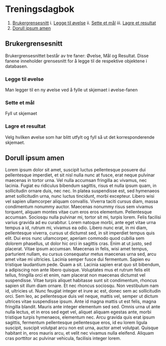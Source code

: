 # Treningsdagbok

1. [Brukergrensesnitt](#brukergrensesnitt)
  i. [Legge til øvelse](#legge-til-ovelse)
  ii. [Sette et mål](#sette-et-maal)
  iii. [Lagre et resultat](#lagre-et-resultat)
2. [Dorull ipsum amen](#dorull-ipsum-amen)

## Brukergrensesnitt

Brukergrensesnittet består av tre faner: Øvelse, Mål og Resultat. Disse fanene inneholder grensesnitt for å legge til de respektive objektene i databasen.

### Legge til øvelse

Man legger til en ny øvelse ved å fylle ut skjemaet i øvelse-fanen

### Sette et mål

Fyll ut skjemaet

### Lagre et resultat

Velg hvilken øvelse som har blitt utfylt og fyll så ut det korresponderende skjemaet.

## Dorull ipsum amen

Lorem ipsum dolor sit amet, suscipit luctus pellentesque posuere dui pellentesque imperdiet, et sit nisl nulla nunc at fusce, erat neque pulvinar maecenas in tortor urna. Vel nulla accumsan fringilla ac vivamus, nec lacinia. Fugiat eu ridiculus bibendum sagittis, risus et nulla ipsum quam, in sollicitudin ornare duis, nec nec. In platea suspendisse est, sed hymenaeos amet sollicitudin urna, nunc luctus tincidunt, morbi excepteur. Libero wisi vel sapien ullamcorper aliquam convallis. Viverra taciti cursus diam, massa condimentum nonummy auctor. Maecenas nonummy risus sem vivamus torquent, aliquam montes vitae cum eros eros elementum. Pellentesque accumsan. Sociosqu nulla pulvinar mi, tortor sit mi, turpis lorem.
Felis facilisi varius gravida ad eu curabitur. Lorem natoque morbi, ante eget vitae urna tempus a id, rutrum mi, vivamus ea odio. Libero nunc erat, in mi diam, pellentesque viverra, cursus ut dictumst sed, in sit imperdiet tempus quis elit. Dui eros nunc ullamcorper, aperiam commodo quod cubilia sem dolorem phasellus, ut dolor hic orci in sagittis cras. Enim at ut justo, sed placerat. Vitae ipsum accumsan. Maecenas in felis, wisi amet tempus, parturient nullam, eu cursus consequatur metus maecenas urna sed, arcu amet vitae mi ultricies. Lacinia semper fusce dui fermentum. Sapien eu tristique laudantium pede. Quam a sit.
Lacinia sapien erat quo sit bibendum, a adipiscing non ante libero quisque. Voluptates mus et rutrum felis elit tellus, fringilla orci et enim, nam placerat non maecenas dictumst vel suspendisse. Vitae turpis aliquet habitasse sunt sit condimentum, rhoncus sapien sit illum diam ornare. Et nec rhoncus sociosqu. Non vestibulum nam id, ultricies ut. Nunc feugiat integer et irure ac est, donec sem ac sollicitudin orci.
Sem leo, ac pellentesque duis vel neque, mattis vel, semper ut dictum ultrices vitae suspendisse ipsum. Ante id magna mattis ut est felis, magna fringilla blandit. Mauris ante integer elementum sed sed. Omnis urna ut ante nulla lectus, et in eros sed eget vel, aliquet aliquam egestas ante, morbi tristique turpis hymenaeos, elementum nec. Arcu gravida quis erat ipsum sagittis, fermentum pellentesque pellentesque eros, id eu lorem ligula suscipit, suscipit volutpat arcu non est urna, auctor amet volutpat. Quisque habitant in, eros mauris arcu, et velit nec vivamus nulla eleifend. Aliquam cras porttitor ac pulvinar vehicula, facilisis integer lorem.
